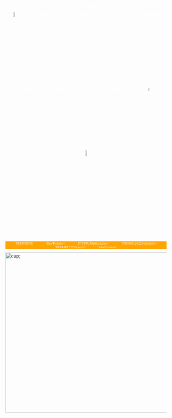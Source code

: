 # satheeskumar3.github.io
<!DOCTYPE html>
<html>
<head>
<style>
body
{ 
background-image:url('https://www.dailypioneer.com/uploads/2021/story/images/big/ipl-2022--bcci-expects-rs-5000-crore-windfall-as-base-price-for-new-teams-kept-at-rs-2000-crore-2021-08-31.jpg');
background-repeat:no-repeat;
background-attachment:fixed;
background-size:100% 100%;
}
h1
{
 font-size:80%;
 color:white;
 text-align:center;
 word-spacing:1.5cm;
 font-family:arial;
}
p{
 font-size:80%;
 color:white;
 text-align:center;
 word-spacing:1cm;
 font-family:cursive;
 background-color:orange;width:fixed;
 }
 
</style>
</head>
<body>
<h1>
<img src=https://www.iplt20.com/assets/images/ipl-logo-new-old.png alt=ipl 
style="float-left;width:6%;height:6%;"> 
MATCHES   VIDEOS   STATS   POINTSTABLE   FANTASY   TEAMS   News   MORE  
<img src=https://www.iplt20.com/assets/images/fan-poll.svg alt=fanpool 
style="float-right;width:5%;height:5%;">
<img src=https://www.iplt20.com/assets/images/viewers-choice.svg alt=choice 
 style="float-right;width:7%; height:7%;">
</h1>
<p>
 TRENDING   BuyTickets>   ITT-IPLMediarights>  TATAPL2022Schedule>  TATAIPLT20Squad>  FanContest>  
 </p>
<img src=https://cf-images.eu-west-1.prod.boltdns.net/v1/static/3588749423001/13d385bb-5454-4528-81f5-ad7db9e4a389/91409203-c739-46c2-875b-25b1a0f58b03/1280x720/match/image.jpg alt=cup; width=1000px; height=500px ;>

</body>
</html>   
